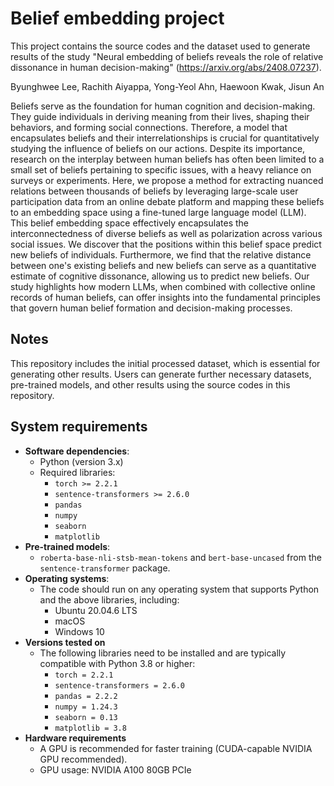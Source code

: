 # Belief embedding project 

This project contains the source codes and the dataset used to generate results of the study "Neural embedding of beliefs reveals the role of relative dissonance in human decision-making"  (https://arxiv.org/abs/2408.07237).

Byunghwee Lee, Rachith Aiyappa, Yong-Yeol Ahn, Haewoon Kwak, Jisun An

Beliefs serve as the foundation for human cognition and decision-making. They guide individuals in deriving meaning from their lives, shaping their behaviors, and forming social connections. Therefore, a model that encapsulates beliefs and their interrelationships is crucial for quantitatively studying the influence of beliefs on our actions. Despite its importance, research on the interplay between human beliefs has often been limited to a small set of beliefs pertaining to specific issues, with a heavy reliance on surveys or experiments. Here, we propose a method for extracting nuanced relations between thousands of beliefs by leveraging large-scale user participation data from an online debate platform and mapping these beliefs to an embedding space using a fine-tuned large language model (LLM). This belief embedding space effectively encapsulates the interconnectedness of diverse beliefs as well as polarization across various social issues. We discover that the positions within this belief space predict new beliefs of individuals. Furthermore, we find that the relative distance between one's existing beliefs and new beliefs can serve as a quantitative estimate of cognitive dissonance, allowing us to predict new beliefs. Our study highlights how modern LLMs, when combined with collective online records of human beliefs, can offer insights into the fundamental principles that govern human belief formation and decision-making processes.

## Notes
This repository includes the initial processed dataset, which is essential for generating other results. 
Users can generate further necessary datasets, pre-trained models, and other results using the source codes in this repository.  

## System requirements
* **Software dependencies**:
  * Python (version 3.x)
  * Required libraries:
     * `torch >= 2.2.1`
     * `sentence-transformers >= 2.6.0`
     * `pandas`
     * `numpy`
     * `seaborn`
     * `matplotlib`
* **Pre-trained models**:
  * `roberta-base-nli-stsb-mean-tokens` and `bert-base-uncased` from the `sentence-transformer` package.
* **Operating systems**:
  * The code should run on any operating system that supports Python and the above libraries, including:
    *  Ubuntu 20.04.6 LTS
    *  macOS
    *  Windows 10
* **Versions tested on** 
   * The following libraries need to be installed and are typically compatible with Python 3.8 or higher:
     * `torch = 2.2.1`
     * `sentence-transformers = 2.6.0`
     * `pandas = 2.2.2`
     * `numpy = 1.24.3`
     * `seaborn = 0.13`
     * `matplotlib = 3.8`
* **Hardware requirements**
  * A GPU is recommended for faster training (CUDA-capable NVIDIA GPU recommended).
  * GPU usage: NVIDIA A100 80GB PCIe
